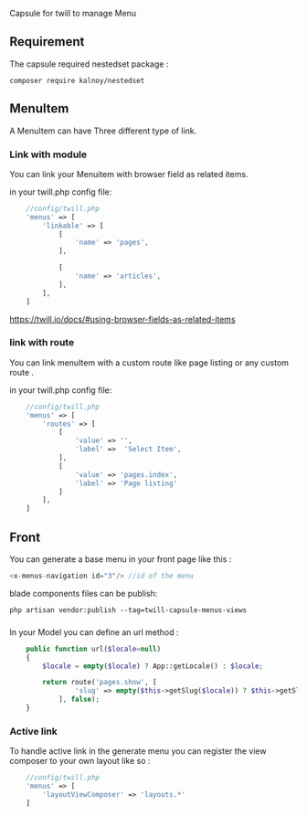 Capsule for twill to manage Menu
## Requirement
The capsule required nestedset package :
````
composer require kalnoy/nestedset
````

## MenuItem

A MenuItem can have Three different type of link.

### Link with module

You can link your Menuitem with browser field as related items.

in your twill.php config file:


```php
    //config/twill.php
    'menus' => [
        'linkable' => [
            [
                'name' => 'pages',
            ],

            [
                'name' => 'articles',
            ],
        ],
    ]
```
https://twill.io/docs/#using-browser-fields-as-related-items

### link with route 

You can link menuItem with a custom route like page listing or any custom route .

in your twill.php config file:

```php
    //config/twill.php
    'menus' => [
        'routes' => [
            [
                'value' => '',
                'label' =>  'Select Item',
            ],
            [
                'value' => 'pages.index',
                'label' => 'Page listing'
            ]
        ],
    ]
```
## Front

You can generate a base menu in your front page  like this :
```php
<x-menus-navigation id="3"/> //id of the menu
```
 blade components files can be publish:

```
php artisan vendor:publish --tag=twill-capsule-menus-views
```
### 

In your Model you can define an url method :

```php
    public function url($locale=null)
    {
        $locale = empty($locale) ? App::getLocale() : $locale;

        return route('pages.show', [
                'slug' => empty($this->getSlug($locale)) ? $this->getSlug() : $this->getSlug($locale),
            ], false);
    }
```

### Active link

To handle active link in the generate menu you can register the view composer to your own layout like so :

```php
    //config/twill.php
    'menus' => [
        'layoutViewComposer' => 'layouts.*'
    ]
```
